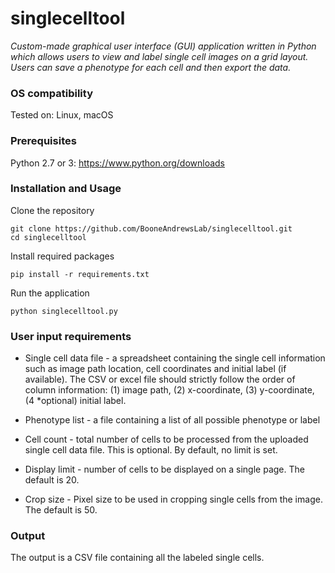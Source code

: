 # singlecelltool
_Custom-made graphical user interface (GUI) application written in Python which allows 
users to view and label single cell images on a grid layout. Users can save a phenotype 
for each cell and then export the data._

### OS compatibility
Tested on: Linux, macOS


### Prerequisites
Python 2.7 or 3: https://www.python.org/downloads

### Installation and Usage
Clone the repository
```
git clone https://github.com/BooneAndrewsLab/singlecelltool.git
cd singlecelltool
```

Install required packages
```
pip install -r requirements.txt
```

Run the application
```
python singlecelltool.py
```

### User input requirements 
* Single cell data file - a spreadsheet containing the single cell information such as 
image path location, cell coordinates and initial label (if available). The CSV or 
excel file should strictly follow the order of column information: (1) image path, 
(2) x-coordinate, (3) y-coordinate, (4 *optional) initial label. 

* Phenotype list -  a file containing a list of all possible phenotype or label

* Cell count - total number of cells to be processed from the uploaded single cell 
data file. This is optional. By default, no limit is set.

* Display limit - number of cells to be displayed on a single page. The default is 20.

* Crop size - Pixel size to be used in cropping single cells from the image.
The default is 50.

### Output
The output is a CSV file containing all the labeled single cells.


